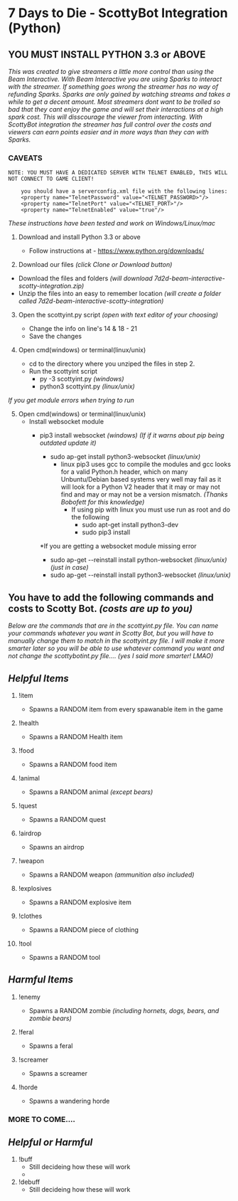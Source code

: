 # 7 Days to Die - ScottyBot Integration (Python)
## YOU MUST INSTALL PYTHON 3.3 or ABOVE

_This was created to give streamers a little more control than using the Beam Interactive. With Beam Interactive you are using Sparks to interact with the streamer. If something goes wrong the streamer has no way of refunding Sparks. Sparks are only gained by watching streams and takes a while to get a decent amount. Most streamers dont want to be trolled so bad that they cant enjoy the game and will set their interactions at a high spark cost. This will disscourage the viewer from interacting. With ScottyBot integration the streamer has full control over the costs and viewers can earn points easier and in more ways than they can with Sparks._

### CAVEATS
    NOTE: YOU MUST HAVE A DEDICATED SERVER WITH TELNET ENABLED, THIS WILL NOT CONNECT TO GAME CLIENT!
        
        you should have a serverconfig.xml file with the following lines:
        <property name="TelnetPassword" value="<TELNET_PASSWORD>"/>
        <property name="TelnetPort" value="<TELNET_PORT>"/>
        <property name="TelnetEnabled" value="true"/>

_These instructions have been tested and work on Windows/Linux/mac_

1. Download and install Python 3.3 or above
   * Follow instructions at - https://www.python.org/downloads/

2. Download our files _(click Clone or Download button)_
  * Download the files and folders _(will download 7d2d-beam-interactive-scotty-integration.zip)_
  * Unzip the files into an easy to remember location _(will create a folder called 7d2d-beam-interactive-scotty-integration)_

3. Open the scottyint.py script _(open with text editor of your choosing)_
   * Change the info on line's 14 & 18 - 21
   * Save the changes

4. Open cmd(windows) or terminal(linux/unix)
   * cd to the directory where you unziped the files in step 2.
   * Run the scottyint script
      * py -3 scottyint.py _(windows)_
      * python3 scottyint.py _(linux/unix)_

_If you get module errors when trying to run_

5. Open cmd(windows) or terminal(linux/unix)
 	* Install websocket module
 		* pip3 install websocket _(windows)_ _(If if it warns about pip being outdated update it)_
         	* sudo ap-get install python3-websocket _(linux/unix)_
         		* linux pip3 uses gcc to compile the modules and gcc looks for a valid Python.h header, which on many Unbuntu/Debian based systems very well may fail as it will look for a Python V2 header that it may or may not find and may or may not be a version mismatch. _(Thanks Bobofett for this knowledge)_ 
         			* If using pip with linux you must use run as root and do the following
         				* sudo apt-get install python3-dev
         				* sudo pip3 install <module>

         	*If you are getting a websocket module missing error
			* sudo ap-get --reinstall install python-websocket _(linux/unix)_ _(just in case)_
			* sudo ap-get --reinstall install python3-websocket _(linux/unix)_
	
## You have to add the following commands and costs to Scotty Bot. _(costs are up to you)_
_Below are the commands that are in the scottyint.py file. You can name your commands whatever you want in Scotty Bot, but you will have to manually change them to match in the scottyint.py file. I will make it more smarter later so you will be able to use whatever command you want and not change the scottybotint.py file.... (yes I said more smarter! LMAO)_

## _Helpful Items_

1. !item
    * Spawns a RANDOM item from every spawanable item in the game

2. !health
    * Spawns a RANDOM Health item
    
3. !food
    * Spawns a RANDOM food item

4. !animal
    * Spawns a RANDOM animal _(except bears)_

5. !quest
	* Spawns a RANDOM quest
	
6. !airdrop
    * Spawns an airdrop

7. !weapon
    * Spawns a RANDOM weapon _(ammunition also included)_

8. !explosives
	* Spawns a RANDOM explosive item

9. !clothes
	* Spawns a RANDOM piece of clothing
	
10. !tool
	* Spawns a RANDOM tool

## _Harmful Items_

1. !enemy 
    * Spawns a RANDOM zombie _(including hornets, dogs, bears, and zombie bears)_

2. !feral
    * Spawns a feral
    
3. !screamer
	* Spawns a screamer
	
4. !horde
	* Spawns a wandering horde

### MORE TO COME....

## _Helpful or Harmful_

1. !buff
	* Still decideing how these will work
	* 
2. !debuff
	* Still decideing how these will work


